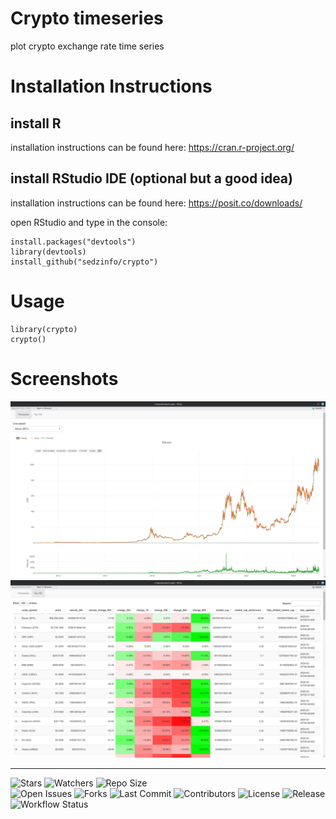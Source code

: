 # Crypto timeseries

plot crypto exchange rate time series

# Installation Instructions
## install R
installation instructions can be found here: https://cran.r-project.org/  
## install RStudio IDE (optional but a good idea)  
installation instructions can be found here: https://posit.co/downloads/  

open RStudio and type in the console:
```
install.packages("devtools")
library(devtools)
install_github("sedzinfo/crypto")
```
# Usage
```
library(crypto)
crypto()
```

# Screenshots
![Alt text](https://github.com/sedzinfo/crypto/blob/main/screenshots/crypto1.png)
![Alt text](https://github.com/sedzinfo/crypto/blob/main/screenshots/crypto2.png)

---

![Stars](https://img.shields.io/github/stars/sedzinfo/crypto)
![Watchers](https://img.shields.io/github/watchers/sedzinfo/crypto)
![Repo Size](https://img.shields.io/github/repo-size/sedzinfo/crypto)  
![Open Issues](https://img.shields.io/github/issues/sedzinfo/crypto)
![Forks](https://img.shields.io/github/forks/sedzinfo/crypto)
![Last Commit](https://img.shields.io/github/last-commit/sedzinfo/crypto)
![Contributors](https://img.shields.io/github/contributors/sedzinfo/crypto)
![License](https://img.shields.io/github/license/sedzinfo/crypto)
![Release](https://img.shields.io/github/v/release/sedzinfo/crypto)
![Workflow Status](https://img.shields.io/github/actions/workflow/status/sedzinfo/crypto/main.yml)
